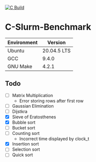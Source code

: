 [![C Build](https://github.com/ThompsonA93/C-Slurm-Benchmark/actions/workflows/build.yml/badge.svg)](https://github.com/ThompsonA93/C-Slurm-Benchmark/actions/workflows/build.yml)

# C-Slurm-Benchmark

| Environment | Version |
| ----------- | ------- |
| Ubuntu | 20.04.5 LTS |
| GCC | 9.4.0 |
| GNU Make | 4.2.1 |

## Todo
- [ ] Matrix Multiplication
    - Error storing rows after first row
- [ ] Gaussian Elimination
- [ ] Dijstkra
- [x] Sieve of Eratosthenes
- [x] Bubble sort
- [ ] Bucket sort
- [ ] Counting sort
    - Incorrect time displayed by clock_t
- [x] Insertion sort
- [ ] Selection sort
- [ ] Quick sort